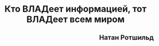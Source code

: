 <h1 align="center">Кто ВЛАДеет информацией, тот ВЛАДеет всем миром</h1> 
<h2 align="right">Натан Ротшильд</h2> 
